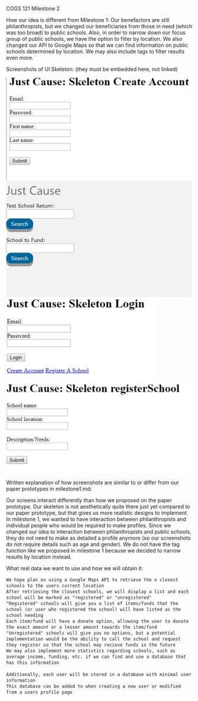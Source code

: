 
COGS 121 Milestone 2

How our idea is different from Milestone 1:
Our benefactors are still philanthropists, but we changed our beneficiaries from those in need (which was too broad) to public schools. Also, in order to narrow down our focus group of public schools, we have the option to filter by location. We also changed our API to Google Maps so that we can find information on public schools determined by location. We may also include tags to filter results even more.

Screenshots of UI Skeleton: (they must be embedded here, not linked)

![](createAccount.png)
![](home.png)
![](login.png)
![](registerSchool.png)

Written explanation of how screenshots are similar to or differ from our paper prototypes in milestone1.md:

Our screens interact differently than how we proposed on the paper prototype. Our skeleton is not aesthetically quite there just yet compared to our paper prototype, but that gives us more realistic designs to implement. In milestone 1, we wanted to have interaction between philanthropists and individual people who would be required to make profiles. Since we changed our idea to interaction between philanthropists and public schools, they do not need to make as detailed a profile anymore (so our screenshots do not require details such as age and gender). We do not have the tag function like we proposed in milestone 1 because we decided to narrow results by location instead.

What real data we want to use and how we will obtain it:
	
	We hope plan on using a Google Maps API to retrieve the n closest schools to the users current location
	After retrieving the closest schools, we will display a list and each school will be marked as "registered" or "unregistered"
	"Registered" schools will give you a list of items/funds that the school (or user who registered the school) will have listed as the school needing
	Each item/fund will have a donate option, allowing the user to donate the exact amount or a lesser amount towards the item/fund
	"Unregistered" schools will give you no options, but a potential implementation would be the ability to call the school and request they register so that the school may recieve funds in the future
	We may also implement more statistics regarding schools, such as average income, funding, etc. if we can find and use a database that has this information

	Additionally, each user will be stored in a database with minimal user information
	This database can be added to when creating a new user or modified from a users profile page
